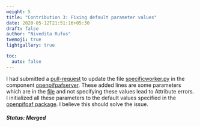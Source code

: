 ```yaml
---
weight: 5
title: "Contribution 3: Fixing default parameter values"
date: 2020-05-12T21:51:16+05:30
draft: false
author: "Nivedita Rufus"
twemoji: true
lightgallery: true

toc:
  auto: false
---
```


I had submitted a [pull-request](https://github.com/robocomp/human-detection/pull/4) to update the file [specificworker.py](https://github.com/robocomp/human-detection/blob/master/components/openpifpafserver/src/specificworker.py) in the component [openpifpafserver](https://github.com/robocomp/human-detection/tree/master/components/openpifpafserver). These added lines are some parameters which are in the [file](https://github.com/vita-epfl/openpifpaf/blob/master/openpifpaf/network/nets.py) and not specifying these values lead to Attribute errors. I initialized all these parameters to the default values specified in the [openpifpaf package](https://github.com/vita-epfl/openpifpaf). I believe this should solve the issue. 

##### Status: Merged
